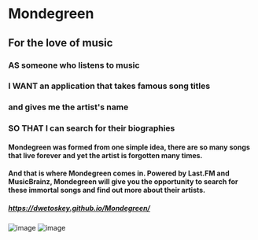 # Mondegreen
## For the love of music

### AS someone who listens to music

### I WANT an application that takes famous song titles
### and gives me the artist's name

### SO THAT I can search for their biographies

#### Mondegreen was formed from one simple idea, there are so many songs that live forever and yet the artist is forgotten many times.
#### And that is where Mondegreen comes in. Powered by Last.FM and MusicBrainz, Mondegreen will give you the opportunity to search for these immortal songs and find out more about their artists.

##### https://dwetoskey.github.io/Mondegreen/

![image](https://user-images.githubusercontent.com/93551304/150703900-f51e2957-ebaf-469b-816f-426165e4d37d.png)
![image](https://user-images.githubusercontent.com/93551304/150703937-9c0bde75-ece8-4731-9569-6000e3102dfa.png)

